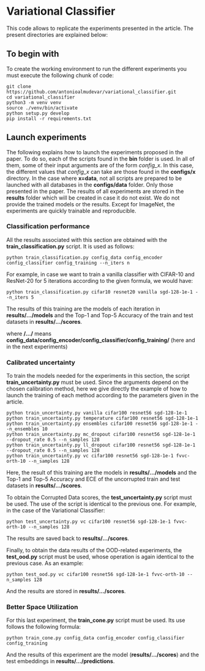 # Variational Classifier
This code allows to replicate the experiments presented in the article. The present directories are explained below:


## To begin with
To create the working environment to run the different experiments you must execute the following chunk of code:
```
git clone https://github.com/antonioalmudevar/variational_classifier.git
cd variational_classifier
python3 -m venv venv
source ./venv/bin/activate
python setup.py develop
pip install -r requirements.txt
```


## Launch experiments
The following explains how to launch the experiments proposed in the paper. To do so, each of the scripts found in the **bin** folder is used. 
In all of them, some of their input arguments are of the form *config_x*. In this case, the different values that *config_x* can take are those found in the **configs/x** directory. In the case where **x=data**, not all scripts are prepared to be launched with all databases in the **configs/data** folder. Only those presented in the paper.
The results of all experiments are stored in the **results** folder which will be created in case it do not exist.
We do not provide the trained models or the results. Except for ImageNet, the experiments are quickly trainable and reproducible.


### Classification performance
All the results associated with this section are obtained with the **train_classification.py** script. It is used as follows:
```
python train_classification.py config_data config_encoder config_classifier config_training --n_iters n
```
For example, in case we want to train a vanilla classifier with CIFAR-10 and ResNet-20 for 5 iterations according to the given formula, we would have:
```
python train_classification.py cifar10 resnet20 vanilla sgd-128-1e-1 --n_iters 5
```
The results of this training are the models of each iteration in **results/.../models** and the Top-1 and Top-5 Accuracy of the train and test datasets in **results/.../scores**.

where **/.../** means **config_data/config_encoder/config_classifier/config_training/** (here and in the next experiments)


### Calibrated uncertainty
To train the models needed for the experiments in this section, the script **train_uncertainty.py** must be used. Since the arguments depend on the chosen calibration method, here we give directly the example of how to launch the training of each method according to the parameters given in the article.
```
python train_uncertainty.py vanilla cifar100 resnet56 sgd-128-1e-1
python train_uncertainty.py temperature cifar100 resnet56 sgd-128-1e-1
python train_uncertainty.py ensembles cifar100 resnet56 sgd-128-1e-1 --n_ensembles 10
python train_uncertainty.py mc_dropout cifar100 resnet56 sgd-128-1e-1 --dropout_rate 0.5 --n_samples 128
python train_uncertainty.py ll_dropout cifar100 resnet56 sgd-128-1e-1 --dropout_rate 0.5 --n_samples 128
python train_uncertainty.py vc cifar100 resnet56 sgd-128-1e-1 fvvc-orth-10 --n_samples 128
```
Here, the result of this training are the models in **results/.../models** and the Top-1 and Top-5 Accuracy and ECE of the uncorrupted train and test datasets in **results/.../scores**.

To obtain the Corrupted Data scores, the **test_uncertainty.py** script must be used. The use of the script is identical to the previous one. For example, in the case of the Variational Classifier:
```
python test_uncertainty.py vc cifar100 resnet56 sgd-128-1e-1 fvvc-orth-10 --n_samples 128
```
The results are saved back to **results/.../scores**.

Finally, to obtain the data results of the OOD-related experiments, the **test_ood.py** script must be used, whose operation is again identical to the previous case. As an example:
```
python test_ood.py vc cifar100 resnet56 sgd-128-1e-1 fvvc-orth-10 --n_samples 128
```
And the results are stored in **results/.../scores**.


### Better Space Utilization
For this last experiment, the **train_cone.py** script must be used. Its use follows the following formula:
```
python train_cone.py config_data config_encoder config_classifier config_training
```
And the results of this experiment are the model (**results/.../scores**) and the test embeddings in **results/.../predictions**.
